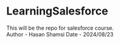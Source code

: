 # LearningSalesforce
This will be the repo for salesforce course.<br>
Author - Hasan Shamsi
Date - 2024/08/23

